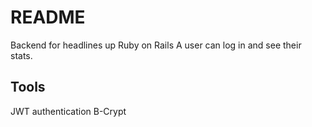 # README

Backend for headlines up
Ruby on Rails
A user can log in and see their stats.


## Tools 
JWT authentication
B-Crypt
